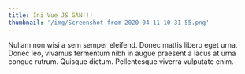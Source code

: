 ```yaml
---
title: Ini Vue JS GAN!!!
thumbnail: '/img/Screenshot from 2020-04-11 10-31-55.png'
---
```


Nullam non wisi a sem semper eleifend. Donec mattis libero eget urna. Donec leo, vivamus fermentum nibh in augue praesent a lacus at urna congue rutrum. Quisque dictum. Pellentesque viverra vulputate enim.